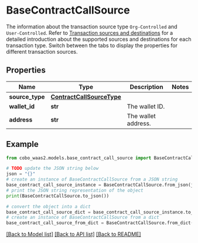 # BaseContractCallSource

The information about the transaction source type `Org-Controlled` and `User-Controlled`. Refer to [Transaction sources and destinations](/v2/guides/transactions/sources-and-destinations) for a detailed introduction about the supported sources and destinations for each transaction type.  Switch between the tabs to display the properties for different transaction sources. 

## Properties

Name | Type | Description | Notes
------------ | ------------- | ------------- | -------------
**source_type** | [**ContractCallSourceType**](ContractCallSourceType.md) |  | 
**wallet_id** | **str** | The wallet ID. | 
**address** | **str** | The wallet address. | 

## Example

```python
from cobo_waas2.models.base_contract_call_source import BaseContractCallSource

# TODO update the JSON string below
json = "{}"
# create an instance of BaseContractCallSource from a JSON string
base_contract_call_source_instance = BaseContractCallSource.from_json(json)
# print the JSON string representation of the object
print(BaseContractCallSource.to_json())

# convert the object into a dict
base_contract_call_source_dict = base_contract_call_source_instance.to_dict()
# create an instance of BaseContractCallSource from a dict
base_contract_call_source_from_dict = BaseContractCallSource.from_dict(base_contract_call_source_dict)
```
[[Back to Model list]](../README.md#documentation-for-models) [[Back to API list]](../README.md#documentation-for-api-endpoints) [[Back to README]](../README.md)


